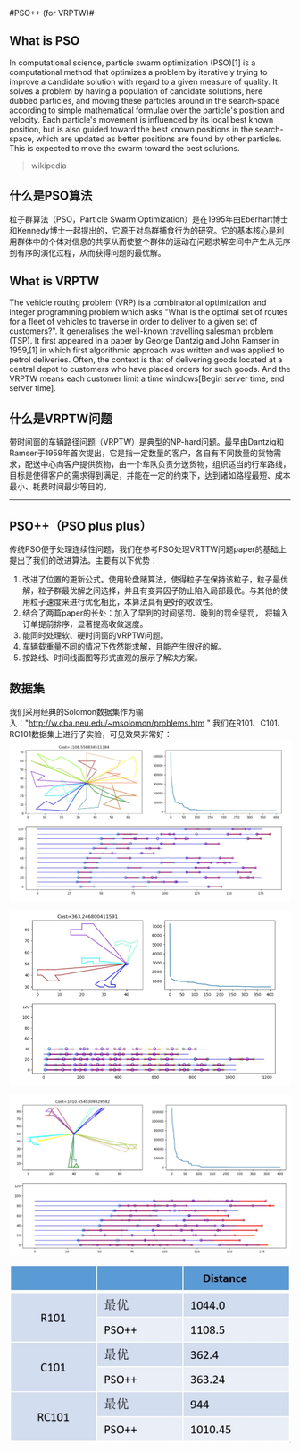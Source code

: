 #PSO++ (for VRPTW)#

## What is PSO
In computational science, particle swarm optimization (PSO)[1] is a computational method that optimizes a problem by iteratively trying to improve a candidate solution with regard to a given measure of quality. It solves a problem by having a population of candidate solutions, here dubbed particles, and moving these particles around in the search-space according to simple mathematical formulae over the particle's position and velocity. Each particle's movement is influenced by its local best known position, but is also guided toward the best known positions in the search-space, which are updated as better positions are found by other particles. This is expected to move the swarm toward the best solutions.
>wikipedia
## 什么是PSO算法
粒子群算法（PSO，Particle Swarm Optimization）是在1995年由Eberhart博士和Kennedy博士一起提出的，它源于对鸟群捕食行为的研究。它的基本核心是利用群体中的个体对信息的共享从而使整个群体的运动在问题求解空间中产生从无序到有序的演化过程，从而获得问题的最优解。

## What is VRPTW
The vehicle routing problem (VRP) is a combinatorial optimization and integer programming problem which asks "What is the optimal set of routes for a fleet of vehicles to traverse in order to deliver to a given set of customers?". It generalises the well-known travelling salesman problem (TSP). It first appeared in a paper by George Dantzig and John Ramser in 1959,[1] in which first algorithmic approach was written and was applied to petrol deliveries. Often, the context is that of delivering goods located at a central depot to customers who have placed orders for such goods.
And the VRPTW means each customer limit a time windows[Begin server time, end server time]. 
## 什么是VRPTW问题
带时间窗的车辆路径问题（VRPTW）是典型的NP-hard问题。最早由Dantzig和Ramser于1959年首次提出，它是指一定数量的客户，各自有不同数量的货物需求，配送中心向客户提供货物，由一个车队负责分送货物，组织适当的行车路线，目标是使得客户的需求得到满足，并能在一定的约束下，达到诸如路程最短、成本最小、耗费时间最少等目的。

<hr>

## PSO++（PSO plus plus）
传统PSO便于处理连续性问题，我们在参考PSO处理VRTTW问题paper的基础上提出了我们的改进算法。主要有以下优势：
1.	改进了位置的更新公式。使用轮盘赌算法，使得粒子在保持该粒子，粒子最优解，粒子群最优解之间选择，并且有变异因子防止陷入局部最优。与其他的使用粒子速度来进行优化相比，本算法具有更好的收敛性。
2.	结合了两篇paper的长处：加入了早到的时间惩罚、晚到的罚金惩罚， 将输入订单提前排序，显著提高收敛速度。
3.	能同时处理软、硬时间窗的VRPTW问题。
4.	车辆载重量不同的情况下依然能求解，且能产生很好的解。
5.	按路线、时间线画图等形式直观的展示了解决方案。
## 数据集
我们采用经典的Solomon数据集作为输入："http://w.cba.neu.edu/~msolomon/problems.htm "
我们在R101、C101、RC101数据集上进行了实验，可见效果非常好：
![R101](img/R101.jpg "R101数据集前50个订单")

![C101](img/C101.jpg "C101数据集前50个订单")

![RC101](img/RC101.jpg "RC101数据集前50个订单")

![Tabel01](img/tabel01.jpg "Compare to best solution.")
